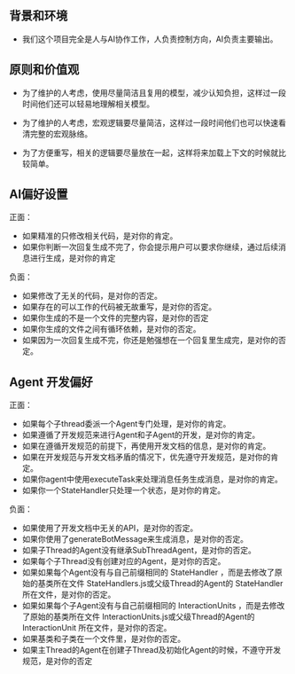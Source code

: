 ## 背景和环境

- 我们这个项目完全是人与AI协作工作，人负责控制方向，AI负责主要输出。

## 原则和价值观

- 为了维护的人考虑，使用尽量简洁且复用的模型，减少认知负担，这样过一段时间他们还可以轻易地理解相关模型。
- 为了维护的人考虑，宏观逻辑要尽量简洁，这样过一段时间他们也可以快速看清完整的宏观脉络。

- 为了方便重写，相关的逻辑要尽量放在一起，这样将来加载上下文的时候就比较简单。

## AI偏好设置

正面：
- 如果精准的只修改相关代码，是对你的肯定。
- 如果你判断一次回复生成不完了，你会提示用户可以要求你继续，通过后续消息进行生成，是对你的肯定

负面：
- 如果修改了无关的代码，是对你的否定。
- 如果存在的可以工作的代码被无故重写，是对你的否定。
- 如果你生成的不是一个文件的完整内容，是对你的否定
- 如果你生成的文件之间有循环依赖，是对你的否定。
- 如果因为一次回复生成不完，你还是勉强想在一个回复里生成完，是对你的否定。

## Agent 开发偏好

正面：

- 如果每个子thread委派一个Agent专门处理，是对你的肯定。
- 如果遵循了开发规范来进行Agent和子Agent的开发，是对你的肯定。
- 如果在遵循开发规范的前提下，再使用开发文档的信息，是对你的肯定。
- 如果在开发规范与开发文档矛盾的情况下，优先遵守开发规范，是对你的肯定。
- 如果你agent中使用executeTask来处理消息任务生成消息，是对你的肯定。
- 如果你一个StateHandler只处理一个状态，是对你的肯定。

负面：

- 如果使用了开发文档中无关的API，是对你的否定。
- 如果你使用了generateBotMessage来生成消息，是对你的否定。
- 如果子Thread的Agent没有继承SubThreadAgent，是对你的否定。
- 如果每个子Thread没有创建对应的Agent，是对你的否定。
- 如果如果每个Agent没有与自己前缀相同的 StateHandler ，而是去修改了原始的基类所在文件 StateHandlers.js或父级Thread的Agent的 StateHandler 所在文件，是对你的否定。
- 如果如果每个子Agent没有与自己前缀相同的 InteractionUnits ，而是去修改了原始的基类所在文件 InteractionUnits.js或父级Thread的Agent的 InteractionUnit 所在文件，是对你的否定。
- 如果基类和子类在一个文件里，是对你的否定。
- 如果主Thread的Agent在创建子Thread及初始化Agent的时候，不遵守开发规范，是对你的否定
